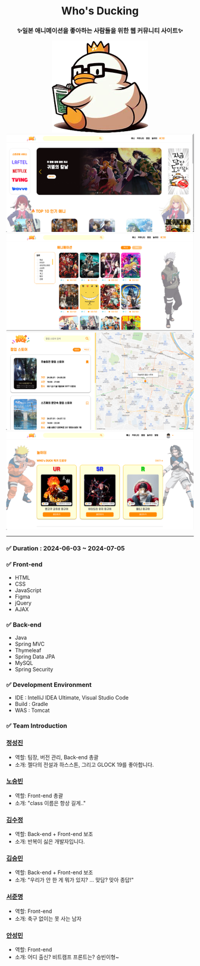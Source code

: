 <div align="center">
  <h1>Who's Ducking</h1>
  <h3>✨일본 애니메이션을 좋아하는 사람들을 위한 웹 커뮤니티 사이트✨</h3>
  <img src="src/main/webapp/images/readme/read_me_duck.PNG" alt="logo"> <br>
  <img src="src/main/webapp/images/readme/main_page.png" alt="main">
  <img src="src/main/webapp/images/readme/animations.png" alt="animations">
  <img src="src/main/webapp/images/readme/popup_store.png" alt="popup_store">
  <img src="src/main/webapp/images/readme/lucky_draw.png" alt="lucky_draw">
</div>

---

### ✅ Duration : 2024-06-03 ~ 2024-07-05

### ✅ Front-end
- HTML
- CSS
- JavaScript
- Figma
- jQuery
- AJAX

### ✅ Back-end
- Java
- Spring MVC
- Thymeleaf
- Spring Data JPA
- MySQL
- Spring Security

### ✅ Development Environment
- IDE : IntelliJ IDEA Ultimate, Visual Studio Code
- Build : Gradle
- WAS : Tomcat

### ✅ Team Introduction

### **[정성진](https://github.com/jngsngjn)**
- 역할: 팀장, 버전 관리, Back-end 총괄
- 소개: 젤다의 전설과 하스스톤, 그리고 GLOCK 19를 좋아합니다.

### **[노승빈](https://github.com/SeungBeenNoh)**
- 역할: Front-end 총괄
- 소개: "class 이름은 항상 길게.."

### **[김수정](https://github.com/Kimsu10)**
- 역할: Back-end + Front-end 보조
- 소개: 반복이 싫은 개발자입니다.

### **[김승민](https://github.com/Booreung)**
- 역할: Back-end + Front-end 보조
- 소개: "우리가 안 한 게 뭐가 있지? ... 맞담? 맞아 종답!"

### **[서준명](https://github.com/astroboy5)**
- 역할: Front-end
- 소개: 축구 없이는 못 사는 남자

### **[안성민](https://github.com/Anseongmin5739)**
- 역할: Front-end
- 소개: 어디 출신? 비트캠프 프론트는? 승빈이형~